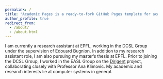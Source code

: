 ```yaml
---
permalink: /
title: "Academic Pages is a ready-to-fork GitHub Pages template for academic personal websites"
author_profile: true
redirect_from: 
  - /about/
  - /about.html
---
```



I am currently a research assistant at EPFL, working in the DCSL Group under the supervision of Edouard Bugnion. In addition to my research assistant role, I am also pursuing my master’s thesis at EPFL. Prior to joining the DCSL Group, I worked in the EASL Group on the [Dirigent](https://github.com/eth-easl/dirigent) project, collaborating closely with Professor Ana Klimovic. My academic and research interests lie at computer systems in general.
